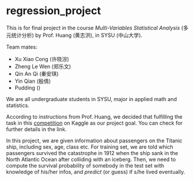 # regression_project

This is for final project in the course *Multi-Variables Statistical Analysis* (多元统计分析) by Prof. Huang (黄志洪), in SYSU (中山大学).

Team mates:

- Xu Xiao Cong (许晓淙)
- Zheng Le Wen (郑乐文)
- Qin An Qi (秦安琪)
- Yin Qian (殷倩)
- Pudding ()

We are all undergraduate students in SYSU, major in applied math and statistics.

According to instructions from Prof. Huang, we decided that fulfilling the task in this [competition](https://www.kaggle.com/c/titanic) on Kaggle as our project goal. You can check for further details in the link.

In this project, we are given information about passengers on the Titanic ship, including sex, age, class etc. For training set, we are told which passengers survived the catastrophe in 1912 when the ship sank in the North Atlantic Ocean after colliding with an iceberg. Then, we need to compute the survival probability of somebody in the test set with knowledge of his/her infos, and *predict* (or guess) if s/he lived eventually.

